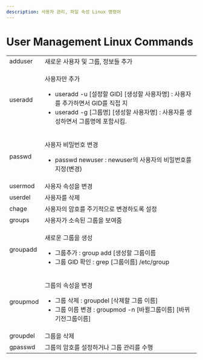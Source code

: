 ```yaml
---
description: 사용자 관리, 파일 속성 Linux 명령어
---
```


# User Management Linux Commands

|          |                                                                                                                                                    |
| -------- | -------------------------------------------------------------------------------------------------------------------------------------------------- |
| adduser  | 새로운 사용자 및 그룹, 정보들 추가                                                                                                                               |
| useradd  | <p>사용자만 추가</p><ul><li>useradd -u [설정할 GID] [생성할 사용자명] : 사용자를 추가하면서 GID를 직접 지</li><li>useradd -g [그룹명] [생성할 사용자명] : 사용자를 생성하면서 그룹명에 포함시킴.</li></ul> |
| passwd   | <p>사용자 비밀번호 변경</p><ul><li>passwd newuser : newuser의 사용자의 비밀번호를 지정(변경)</li></ul>                                                                    |
| usermod  | 사용자 속성을 변경                                                                                                                                         |
| userdel  | 사용자를 삭제                                                                                                                                            |
| chage    | 사용자의 암호를 주기적으로 변경하도록 설정                                                                                                                            |
| groups   | 사용자가 소속된 그룹을 보여줌                                                                                                                                   |
| groupadd | <p></p><p>새로운 그룹을 생성</p><ul><li>그룹추가 : group add [생성할 그룹이름</li><li>그룹 GID 확인 : grep [그룹이름] /etc/group</li></ul>                                    |
| groupmod | <p>그룹의 속성을 변경</p><ul><li>그룹 삭제 : groupdel [삭제할 그룹 이름]</li><li>그룹 이름 변경 : groupmod -n [바뀔그룹이름] [바뀌기전그룹이름]</li></ul>                                 |
| groupdel | 그룹을 삭제                                                                                                                                             |
| gpasswd  | 그룹의 암호를 설정하거나 그룹 관리를 수행                                                                                                                            |


